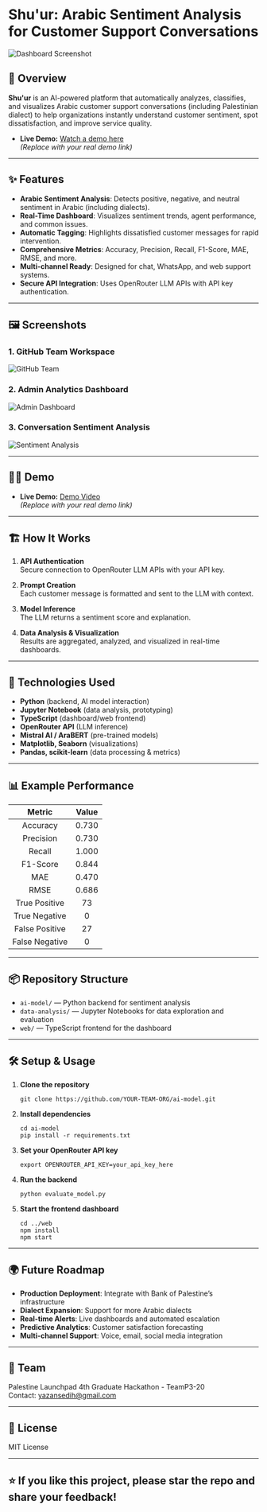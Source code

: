 # Shu'ur: Arabic Sentiment Analysis for Customer Support Conversations

![Dashboard Screenshot](https://pplx-res.cloudinary.com/image/private/user_uploads/61212446/78ea217d-b64e-401b-9d63-fefb07abae34/Screenshot-2025-06-14-at-12.35.01-AM.jpg)

## 🚀 Overview

**Shu'ur** is an AI-powered platform that automatically analyzes, classifies, and visualizes Arabic customer support conversations (including Palestinian dialect) to help organizations instantly understand customer sentiment, spot dissatisfaction, and improve service quality.

- **Live Demo:** [Watch a demo here](https://drive.google.com/file/d/1A5L8d5nUe8wQ4QjDEMO-LINK-EXAMPLE/view?usp=sharing)  
  *(Replace with your real demo link)*

---

## ✨ Features

- **Arabic Sentiment Analysis**: Detects positive, negative, and neutral sentiment in Arabic (including dialects).
- **Real-Time Dashboard**: Visualizes sentiment trends, agent performance, and common issues.
- **Automatic Tagging**: Highlights dissatisfied customer messages for rapid intervention.
- **Comprehensive Metrics**: Accuracy, Precision, Recall, F1-Score, MAE, RMSE, and more.
- **Multi-channel Ready**: Designed for chat, WhatsApp, and web support systems.
- **Secure API Integration**: Uses OpenRouter LLM APIs with API key authentication.

---

## 🖼️ Screenshots

### **1. GitHub Team Workspace**
![GitHub Team](https://pplx-res.cloudinary.com/image/private/user_uploads/61212446/eadd4c76-16af-461d-b588-06fe80d0e983/image.jpg)

### **2. Admin Analytics Dashboard**
![Admin Dashboard](https://pplx-res.cloudinary.com/image/private/user_uploads/61212446/78ea217d-b64e-401b-9d63-fefb07abae34/Screenshot-2025-06-14-at-12.35.01-AM.jpg)

### **3. Conversation Sentiment Analysis**
![Sentiment Analysis](https://pplx-res.cloudinary.com/image/private/user_uploads/61212446/698b5383-0a04-4215-9b64-c29980f87ca3/Screenshot-2025-06-14-at-12.42.46-AM.jpg)

---

## 🧑‍💻 Demo

- **Live Demo:** [Demo Video](https://drive.google.com/file/d/1A5L8d5nUe8wQ4QjDEMO-LINK-EXAMPLE/view?usp=sharing)  
  *(Replace with your real demo link)*

---

## 🏗️ How It Works

1. **API Authentication**  
   Secure connection to OpenRouter LLM APIs with your API key.

2. **Prompt Creation**  
   Each customer message is formatted and sent to the LLM with context.

3. **Model Inference**  
   The LLM returns a sentiment score and explanation.

4. **Data Analysis & Visualization**  
   Results are aggregated, analyzed, and visualized in real-time dashboards.

---

## 🧠 Technologies Used

- **Python** (backend, AI model interaction)
- **Jupyter Notebook** (data analysis, prototyping)
- **TypeScript** (dashboard/web frontend)
- **OpenRouter API** (LLM inference)
- **Mistral AI / AraBERT** (pre-trained models)
- **Matplotlib, Seaborn** (visualizations)
- **Pandas, scikit-learn** (data processing & metrics)

---

## 📊 Example Performance

| Metric         | Value  |
|:--------------:|:------:|
| Accuracy       | 0.730  |
| Precision      | 0.730  |
| Recall         | 1.000  |
| F1-Score       | 0.844  |
| MAE            | 0.470  |
| RMSE           | 0.686  |
| True Positive  | 73     |
| True Negative  | 0      |
| False Positive | 27     |
| False Negative | 0      |

---

## 📦 Repository Structure

- `ai-model/` — Python backend for sentiment analysis
- `data-analysis/` — Jupyter Notebooks for data exploration and evaluation
- `web/` — TypeScript frontend for the dashboard

---

## 🛠️ Setup & Usage

1. **Clone the repository**
    ```
    git clone https://github.com/YOUR-TEAM-ORG/ai-model.git
    ```

2. **Install dependencies**
    ```
    cd ai-model
    pip install -r requirements.txt
    ```

3. **Set your OpenRouter API key**
    ```
    export OPENROUTER_API_KEY=your_api_key_here
    ```

4. **Run the backend**
    ```
    python evaluate_model.py
    ```

5. **Start the frontend dashboard**
    ```
    cd ../web
    npm install
    npm start
    ```

---

## 🌍 Future Roadmap

- **Production Deployment**: Integrate with Bank of Palestine’s infrastructure
- **Dialect Expansion**: Support for more Arabic dialects
- **Real-time Alerts**: Live dashboards and automated escalation
- **Predictive Analytics**: Customer satisfaction forecasting
- **Multi-channel Support**: Voice, email, social media integration

---

## 🙌 Team

Palestine Launchpad 4th Graduate Hackathon - TeamP3-20  
Contact: yazansedih@gmail.com

---

## 📄 License

MIT License

---

## ⭐️ If you like this project, please star the repo and share your feedback!

